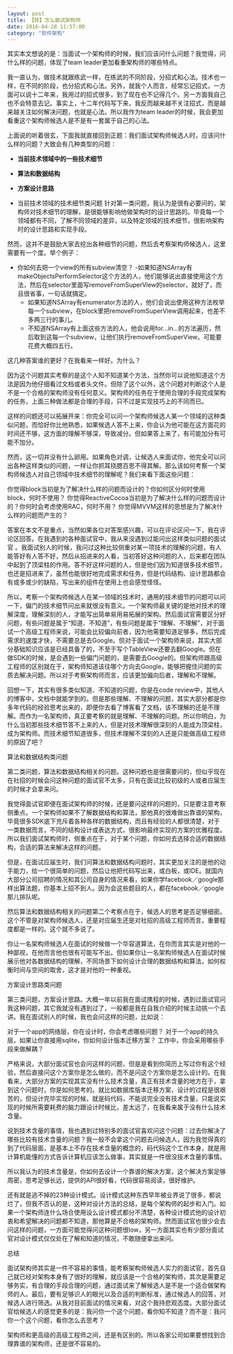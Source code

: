 ```yaml
---
layout: post
title: 【转】怎么面试架构师
date: 2016-04-28 11:57:00
category: "软件架构"
---
```


其实本文想说的是：当面试一个架构师的时候，我们应该问什么问题？我觉得，问什么样的问题，体现了team leader更加看重架构师的哪些特点。

我一直认为，做技术就跟练武一样，在练武的不同阶段，分招式和心法。技术也一样，在不同的阶段，也分招式和心法。另外，就我个人而言，经常忘记招式，一方面可以说十二年来，我用过的招式很多，到了现在也不记得几个。另一方面我自己也不会特意去记。事实上，十二年代码写下来，我反而越来越不关注招式，而是越来越关注如何解决问题，也就是心法。所以我作为team leader的时候，我会更加看重这个架构师候选人是不是有一套属于自己的心法。

上面说的听着很玄，下面我就直接回到正题：我们面试架构师候选人时，应该问什么样的问题？大致会有几种类型的问题：

- **当前技术领域中的一些技术细节**
- **算法和数据结构**
- **方案设计思路**

- 当前技术领域的技术细节类问题
针对第一类问题，我认为是很有必要问的，架构师对技术细节的理解，是很能够影响他做架构时的设计思路的。毕竟每一个领域都有不同，了解不同领域的差异，以及特定领域的技术细节，很影响架构时的设计思路和实现手段。

然而，这并不是鼓励大家去挖出各种细节的问题，然后去考察架构师候选人，这里需要有一个度。举个例子：

- 你如何去把一个view的所有subview清空？
  -如果知道NSArray有makeObjectsPerformSelector这个方法的人，他们能够说出直接使用这个方法，然后在selector里面写removeFromSuperView的selector，就好了，而且很省事，一句话就搞定。
  - 如果知道NSArray有enumerator方法的人，他们会说出使用这种方法枚举每一个subview，在block里把removeFromSuperView调用起来，也差不多两三行的事儿。
  - 不知道NSArray有上面这些方法的人，他会说用for...in...的方法遍历，然后取到这每一个subview，让他们执行removeFromSuperView。可能要花费大概四五行。

这几种答案谁的更好？在我看来一样好。为什么？

因为这个问题其实考察的是这个人知不知道某个方法，当然你可以说他知道这个方法是因为他仔细看过文档或者头文件。但除了这个以外，这个问题对判断这个人是不是一个合格的架构师没有任何意义。架构师的任务在于使用合理的手段完成架构的任务，上面三种做法都是合理的手段，只不过是实现技巧上的不同而已。

这样的问题还可以拓展开来：你完全可以问一个架构师候选人某一个领域的这种类似问题，而恰好你比他熟悉，如果候选人答不上来，你会认为他可能在这方面花的时间还不够，这方面的理解不够深，导致减分。但如果答上来了，有可能加分有可能不加分。

然而，这一切并没有什么卵用。如果角色对调，让候选人来面试你，他完全可以问出各种这样类似的问题，一样让你抓耳挠腮百思不得其解。那么该如何考察一个架构师候选人对自己领域中技术细节的理解呢？我们来看下面这些问题：



你觉得block当初是为了解决什么样的问题而设计的？你如何区分何时使用block，何时不使用？
你觉得ReactiveCocoa当初是为了解决什么样的问题而设计的？你何时会考虑使用RAC，何时不用？
你觉得MVVM这样的思想是为了解决什么样的问题而产生的？



答案在本文不是重点，当然如果各位对答案感兴趣，可以在评论区问一下，我在评论区回答。在我遇到的各种面试官中，我从来没遇到过能问出这样类似问题的面试官 。我面试别人的时候，我问过这种比较侧重对某一项技术的理解的问题，有人能答好有人答不好，然后从招进来的人看，当初答好这种问题的人，后来都在团队中起到了顶梁柱的作用。答不好这样问题的人，但是他们因为知道很多技术细节，也还是招进来了，虽然也能很好地完成需求和任务，但是代码结构、设计思路都会有或多或少的缺陷，写出来的组件在使用上也会感觉怪怪。

所以，考察一个架构师候选人在某一领域的技术时，通用的技术细节的问题可以问一下，偏门的技术细节问出来就很没有意义。一个架构师最关键的是他对技术的理解深度，理解深刻的人，才能写出简单易用易拓展的架构。然后面试官需要区分好问题，有些问题是属于“知道、不知道”，有些问题是属于“理解、不理解”，对于面试一个高级工程师来说，可能会比较偏向前者，因为他需要知道足够多，然后完成需求的速度才快，不需要总是去Google。但对于面试一个架构师来说，其实大部分基础知识应该是已经具备了的，不至于写个TableView还要去翻Google。但在做SDK的时候，是会遇到一些偏门问题的，是需要去Google的。但架构师跟高级工程师的区别就在于，架构师知道该往哪个方向去Google，能够把握住问题的实质去解决问题。所以对于考察架构师而言，应该更加偏向后者，理解和不理解。

回想一下，其实有很多类似知道、不知道的问题，你是在code review中，其他人的博客中，文档中就能学到的。但是那些理解、不理解的问题，其实大部分都是你多年代码的经验思考出来的，即便你去看了博客看了文档，该不理解的还是不理解。而作为一名架构师，真正要考察的就是理解、不理解的问题。所以你明白，为什么当初那些技术细节答不上来的人，但是对技术理解很深刻的人能成为顶梁柱，成为架构师。而技术细节知道很多，但技术理解不深刻的人还是只能做高级工程师的原因了吧？




算法和数据结构类问题


第二类问题，算法和数据结构相关的问题。这种问题也是很需要问的，但似乎现在在社招的时候会问这种问题的面试官不太多，只有在面试比较初级的人或者应届生的时候才会拿来问。

我觉得面试官即便在面试架构师的时候，还是要问这样的问题的，只是要注意考察侧重点。一个架构师如果不了解数据结构和算法，那他真的很难做出靠谱的架构，毕竟很多SDK底下充斥着各种各样的数据结构，而且有经验的人都很清楚，对于一类数据而言，不同的结构设计或表达方式，很影响最终实现的方案的优雅程度。所以我们面试架构师时，侧重点在于，对于某个问题，你如何去选择合适的数据结构，合适的算法来解决这样的问题。

但是，在面试应届生时，我们问算法和数据结构问题时，其实更加关注的是他的动手能力，给一个很简单的问题，然后让他把代码写出来，或白板，或IDE。就国内大部分公司招聘的情况和其公司自身的情况来看，如果你学facebook／google那样出算法题，你基本上招不到人。因为会这些题目的人，都在facebook／google那儿排队呢。

然后算法和数据结构相关的问题第二个考察点在于，候选人的思考是否足够细密。这个不管是对架构师候选人，还是对应届生还是对社招的高级工程师而言，重要程度都是一样的。这个就不多说了。

你让一名架构师候选人在面试的时候做一个华容道算法，在你而言其实是对他的一种鄙视，在他而言他也很有可能写不出。但如果你让一名架构师候选人在面试时候展示他对各数据结构的理解，不同场景下如何设计合理的数据结构和算法，如何权衡时间与空间的取舍，这才是对他的一种重视。




方案设计思路类问题


第三类问题，方案设计思路。大概一年以前我在面试携程的时候，遇到过面试官问我这种问题，其它我就没有遇到过了，一般都是我在自我介绍的时候主动挑一个去讲。我在面试别人的时候，我也会问这样的问题，比如说：



对于一个app的网络层，你在设计时，你会考虑哪些问题？
对于一个app的持久层，如果让你直接用sqlite，你如何设计版本迁移方案？
工作中，你会采用哪些手段来做解耦？


严格来说，大部分面试官也会问这样的问题，但是是看到你简历上写过你有这个经验，然后直接问这个方案你是怎么做的，而不是问这个方案你是怎么设计的。在我看来，大部分方案的实现其实没有什么技术含量，真正有技术含量的地方在于，拿到这个问题时，你是如何思考的。就比如数据库版本迁移方案，设计的过程是很艰苦的，但设计完毕实现的时候，就是码代码，不能说完全没有技术含量，只能说实现的时候所需要耗费的脑力跟设计时候比，差太远了，在我看来属于没有什么技术含量。

说到技术含量的事情，我也遇到过特别多的面试官喜欢问这个问题：过去你解决了哪些比较有技术含量的问题？我一般不会拿这个问题去问候选人，因为我觉得真的到了代码层面，是基本上不存在技术含量的概念的，码代码这个工作本身，就是用计算机能懂的方式告诉计算机应该怎么做事，其实就是一件很没技术含量的事情。

所以我认为的技术含量是，你如何去设计一个靠谱的解决方案，这个解决方案足够周密，思考足够长远，提供的API很好看，代码很容易阅读，很好维护。

还有就是逃不掉的23种设计模式。设计模式这种东西早年被业界说了很多，都说烂了，但我不否认的是，这种对设计方法的总结，是每个架构师的起步和入门。如果一个架构师连什么场合使用设么设计模式都分不清楚，各种设计模式他的设计初衷和希望解决的问题都不知道，那他算是不合格的架构师。然而面试官也很少会去问这样的问题，一方面可能觉得问这种问题很low，另一方面其实也有少部分面试官对设计模式仅仅处在了解和知道的情况，不敢随便拿出来问。




总结


面试架构师其实是一件不容易的事情，能考察架构师候选人实力的面试官，首先自己就已经对架构本身有了很好的理解，就应该是一个合格的架构师，其次是需要足够务实，有合理的手段合理的问题，通过面试来了解候选人是不是一个适合做架构师的人。最后，要有足够识人的眼光以及合适的判断标准，通过候选人的回答，对候选人进行筛选。从我对目前面试的情况来看，对这个我持悲观态度。大部分面试官给候选人的感觉更多的是：我问你一个这个问题，看你知不知道？而不是：我问你一个这个问题，看你怎么去思考？

架构师和更高级的高级工程师之间，还是有区别的。所以各家公司如果要想找到合理靠谱的架构师，还是很不容易的。
